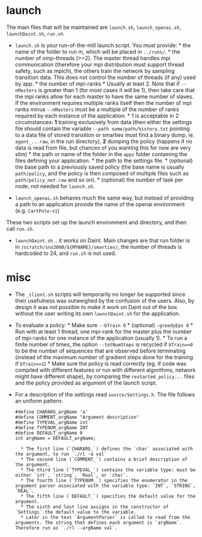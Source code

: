 # launch

The main files that will be maintained are `launch.sh`, `launch_openai.sh`, `launchDaint.sh`, `run.sh`.

* `launch.sh` is your run-of-the-mill launch script. You must provide:
 		* the name of the folder to run in, which will be placed in `../runs/`.
		* the number of omp-threads (>=2). The master thread handles mpi communication (therefore your mpi distribution must support thread safety, such as mpich), the others train the network by sampling transition data. This does not control the number of threads (if any) used by app.
		* the number of mpi-ranks
				* Usually at least 2. Note that if `--nMasters` is greater than 1 (for most cases it _will_ be 1), then take care that the mpi ranks allow for each master to have the same number of slaves. If the environment requires multiple ranks itself then the number of mpi ranks minus `--nMasters` must be a multiple of the number of ranks required by each instance of the application.
				* 1 is acceptable in 2 circumstances: **1** training exclusively from data (then either the settings file should contain the variable `--path some/path/history.txt` pointing to a data file of stored transition or smarties must find a binary dump, ie. `agent_...raw`, in the run directory), **2** dumping the policy (happens if no data is read from file, but chances of you wanting this for now are very slim)
		* the path or name of the folder in the `apps` folder containing the files defining your application.
		* the path to the settings file.
		* (optional) the base path to a previously saved policy (the base name is usually `path/policy`, and the policy is then composed of multiple files such as `path/policy_net.raw` and so on).
		* (optional) the number of task per node, not needed for `launch.sh`.

* `launch_openai.sh` behaves much the same way, but instead of providing a path to an application provide the name of the openai environment (e.g. `CartPole-v1`)

These two scripts set up the launch environment and directory, and then call `run.sh`.

* `launchDaint.sh` .. it works on Daint. Main changes are that run folder is in `/scratch/snx3000/${MYNAME}/smarties/`, the number of threads is hardcoded to 24, and `run.sh` is not used.

# misc

* The `_client.sh` scripts will temporarily no longer be supported since their usefulness was outweighed by the confusion of the users. Also, by design it was not possible to make it work on Daint out of the box without the user writing its own `launchDaint.sh` for the application.

* To evaluate a policy:
		* Make sure `--bTrain 0`
		* (optional) `-greedyEps 0`
		* Run with at least 1 thread, one mpi-rank for the master plus the number of mpi-ranks for one instance of the application (usually 1).
		* To run a finite number of times, the option `--totNumSteps` is recycled if `bTrain==0` to be the number of sequences that are observed before terminating (instead of the maximum number of gradient steps done for the training if `bTrain==1`)
		* Make sure the policy is read correctly (eg. if code was compiled with different features or run with different algorithms, network might have different shape), by comparing the `restarted_policy...` files and the policy provided as argument of the launch script.

* For a description of the settings read `source/Settings.h`. The file follows 	an uniform pattern:
	```
	#define CHARARG_argName 'a'
	#define COMMENT_argName "Argument description"
	#define TYPEVAL_argName int
	#define TYPENUM_argName INT
	#define DEFAULT_argName 0
	int argName = DEFAULT_argName;
	```
		* The first line (`CHARARG_`) defines the `char` associated with the argument, to run `./rl -a val`
		* The second line (`COMMENT_`) contains a brief description of the argument.
		* The third line (`TYPEVAL_`) contains the variable type: must be either `int`, `string`, `Real`, or `char`.
		* The fourth line (`TYPENUM_`) specifies the enumerator in the argument parser associated with the variable type: `INT`, `STRING`, `REAL`.
		* The fifth line (`DEFAULT_`) specifies the default value for the argument.
		* The sixth and last line assigns in the constructor of `Settings` the default value to the variable.
		* Later in the text `ArgumentParser` is called to read from the arguments. The string that defines each argument is `argName`. Therefore run as `./rl --argName val`.
